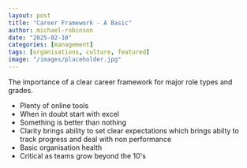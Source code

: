```yaml
---
layout: post
title: "Career Framework - A Basic"
author: michael-robinson
date: "2025-02-10"
categories: [management]
tags: [organisations, culture, featured]
image: "/images/placeholder.jpg"
---
```


The importance of a clear career framework for major role types and grades.

- Plenty of online tools
- When in doubt start with excel
- Something is better than nothing
- Clarity brings ability to set clear expectations which brings abilty to track progress and deal with non performance
- Basic organisation health
- Critical as teams grow beyond the 10's
